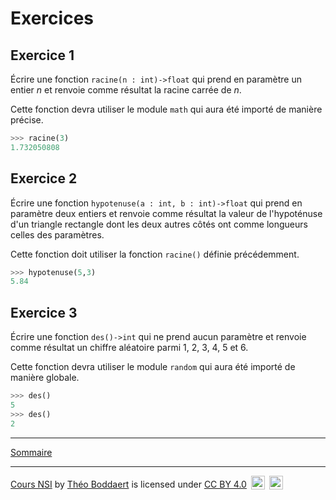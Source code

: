 # Exercices

## Exercice 1

Écrire une fonction `racine(n : int)->float` qui prend en paramètre un entier $n$ et renvoie comme résultat la racine carrée de $n$.

Cette fonction devra utiliser le module `math` qui aura été importé de manière précise.

```python
>>> racine(3)
1.732050808
```

## Exercice 2

Écrire une fonction `hypotenuse(a : int, b : int)->float` qui prend en paramètre deux entiers et renvoie comme résultat la valeur de l'hypoténuse d'un triangle rectangle dont les deux autres côtés ont comme longueurs celles des paramètres.

Cette fonction doit utiliser la fonction `racine()` définie précédemment.

```python
>>> hypotenuse(5,3)
5.84
```

## Exercice 3

Écrire une fonction `des()->int` qui ne prend aucun paramètre et renvoie comme résultat un chiffre aléatoire parmi $1$, $2$, $3$, $4$, $5$ et $6$.

Cette fonction devra utiliser le module `random` qui aura été importé de manière globale.

```python
>>> des()
5
>>> des()
2
```
_______________

[Sommaire](./../../../README.md)

___________

<p xmlns:cc="http://creativecommons.org/ns#" xmlns:dct="http://purl.org/dc/terms/"><a property="dct:title" rel="cc:attributionURL" href="https://github.com/boddaert/nsi">Cours NSI</a> by <a rel="cc:attributionURL dct:creator" property="cc:attributionName" href="https://github.com/boddaert">Théo Boddaert</a> is licensed under <a href="https://creativecommons.org/licenses/by/4.0/?ref=chooser-v1" target="_blank" rel="license noopener noreferrer" style="display:inline-block;">CC BY 4.0</a>  <img style="height:22px!important;margin-left:3px;vertical-align:text-bottom;" src="https://mirrors.creativecommons.org/presskit/icons/cc.svg?ref=chooser-v1" alt="">  <img style="height:22px!important;margin-left:3px;vertical-align:text-bottom;" src="https://mirrors.creativecommons.org/presskit/icons/by.svg?ref=chooser-v1" alt=""></p> 